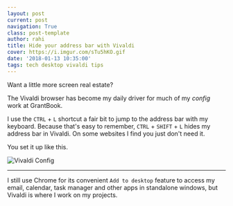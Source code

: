 ```yaml
---
layout: post
current: post
navigation: True
class: post-template
author: rahi
title: Hide your address bar with Vivaldi
cover: https://i.imgur.com/sTu5hKO.gif
date: '2018-01-13 10:35:00'
tags: tech desktop vivaldi tips
---
```


Want a little more screen real estate?

The Vivaldi browser has become my daily driver for much of my _config_ work at GrantBook.

I use the `CTRL` + `L` shortcut a fair bit to jump to the address bar with my keyboard. Because that's easy to remember, `CTRL` + `SHIFT` + `L` hides my address bar in Vivaldi. On some websites I find you just don't need it.

You set it up like this.

![Vivaldi Config][1]

---

I still use Chrome for its convenient `Add to desktop` feature to access my email, calendar, task manager and other apps in standalone windows, but Vivaldi is where I work on my projects.

[1]: https://i.imgur.com/mpFuOaz.png
